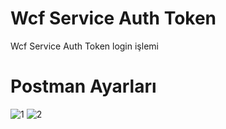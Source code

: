 # Wcf Service Auth Token
Wcf Service Auth Token login işlemi

# Postman Ayarları
![1](https://user-images.githubusercontent.com/5729079/72418574-28579900-378c-11ea-9c82-75bab18b82a5.jpg)
![2](https://user-images.githubusercontent.com/5729079/72418623-3a393c00-378c-11ea-9daa-043975419d3c.jpg)
